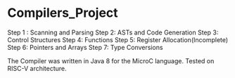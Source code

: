 # Compilers_Project

Step 1 : Scanning and Parsing 
Step 2: ASTs and Code Generation
Step 3: Control Structures
Step 4: Functions
Step 5: Register Allocation(Incomplete)
Step 6: Pointers and Arrays
Step 7: Type Conversions

The Compiler was written in Java 8 for the MicroC language. Tested on RISC-V architecture.
